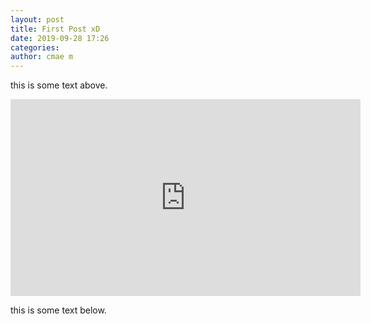 ```yaml
---
layout: post
title: First Post xD
date: 2019-09-28 17:26
categories:
author: cmae m
---
```


this is some text above.

<iframe width="560" height="315" src="https://www.youtube.com/embed/ROaj3bCpZEM" frameborder="0" allow="accelerometer; autoplay; encrypted-media; gyroscope; picture-in-picture" allowfullscreen></iframe>

this is some text below.
